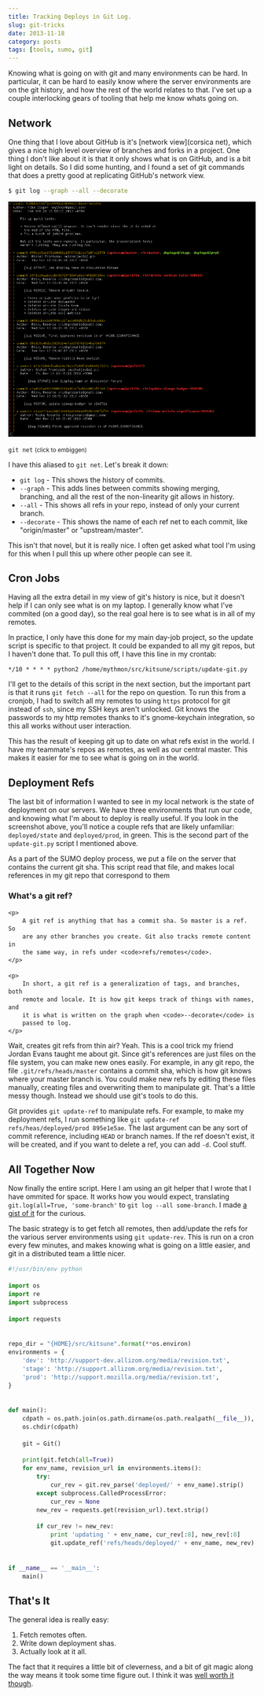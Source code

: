 ```yaml
---
title: Tracking Deploys in Git Log.
slug: git-tricks
date: 2013-11-18
category: posts
tags: [tools, sumo, git]
---
```


Knowing what is going on with git and many environments can be hard. In
particular, it can be hard to easily know where the server environments are on
the git history, and how the rest of the world relates to that. I've set up a
couple interlocking gears of tooling that help me know whats going on.

<!-- fold -->

## Network

One thing that I love about GitHub is it's [network view](corsica net), which
gives a nice high level overview of branches and forks in a project. One thing
I don't like about it is that it only shows what is on GitHub, and is a bit
light on details. So I did some hunting, and I found a set of git commands that
does a pretty good at replicating GitHub's network view.

[neturl]: https://github.com/mythmon/corsica/network

```bash
$ git log --graph --all --decorate
```

<aside class="thumb">
    <img src="images/gitnet.png">
    <p><code>git net</code> <small>(click to embiggen)</small></p>
</aside>

I have this aliased to `git net`. Let's break it down:

- `git log` - This shows the history of commits.
- `--graph` - This adds lines between commits showing merging, branching, and
  all the rest of the non-linearity git allows in history.
- `--all` - This shows all refs in your repo, instead of only your current branch.
- `--decorate` - This shows the name of each ref net to each commit, like
  "origin/master" or "upstream/master".

This isn't that novel, but it is really nice. I often get asked what tool I'm
using for this when I pull this up where other people can see it.

## Cron Jobs

Having all the extra detail in my view of git's history is nice, but it doesn't
help if I can only see what is on my laptop. I generally know what I've
commited (on a good day), so the real goal here is to see what is in all of my
remotes.

In practice, I only have this done for my main day-job project, so the update
script is specific to that project. It could be expanded to all my git repos,
but I haven't done that. To pull this off, I have this line in my crontab:

```cron
*/10 * * * * python2 /home/mythmon/src/kitsune/scripts/update-git.py
```

I'll get to the details of this script in the next section, but the important
part is that it runs `git fetch --all` for the repo on question. To run this
from a cronjob, I had to switch all my remotes to using `https` protocol for
git instead of `ssh`, since my SSH keys aren't unlocked. Git knows the
passwords to my http remotes thanks to it's gnome-keychain integration, so this
all works without user interaction.

This has the result of keeping git up to date on what refs exist in the world.
I have my teammate's repos as remotes, as well as our central master. This
makes it easier for me to see what is going on in the world.

## Deployment Refs

The last bit of information I wanted to see in my local network is the state of
deployment on our servers. We have three environments that run our code, and
knowing what I'm about to deploy is really useful. If you look in the
screenshot above, you'll notice a couple refs that are likely unfamiliar:
`deployed/state` and `deployed/prod`, in green. This is the second part of the
`update-git.py` script I mentioned above.

As a part of the SUMO deploy process, we put a file on the server that contains
the current git sha. This script read that file, and makes local references in
my git repo that correspond to them

<aside>
    <h3>What's a git ref?</h3>

    <p>
        A git ref is anything that has a commit sha. So master is a ref. So
        are any other branches you create. Git also tracks remote content in
        the same way, in refs under <code>refs/remotes</code>.
    </p>

    <p>
        In short, a git ref is a generalization of tags, and branches, both
        remote and locale. It is how git keeps track of things with names, and
        it is what is written on the graph when <code>--decorate</code> is
        passed to log.
    </p>

</aside>

Wait, creates git refs from thin air? Yeah. This is a cool trick my friend
Jordan Evans taught me about git. Since git's references are just files on the
file system, you can make new ones easily. For example, in any git repo, the
file `.git/refs/heads/master` contains a commit sha, which is how git knows
where your master branch is. You could make new refs by editing these files
manually, creating files and overwriting them to manipulate git. That's a
little messy though. Instead we should use git's tools to do this.

Git provides `git update-ref` to manipulate refs. For example, to make my
deployment refs, I run something like `git update-ref refs/heas/deployed/prod 895e1e5ae`. The last argument can be any sort of commit reference, including
`HEAD` or branch names. If the ref doesn't exist, it will be created, and if
you want to delete a ref, you can add `-d`. Cool stuff.

## All Together Now

Now finally the entire script. Here I am using an git helper that I wrote that
I have ommited for space. It works how you would expect, translating
`git.log(all=True, 'some-branch'` to `git log --all some-branch`. I made [a
gist of it]() for the curious.

The basic strategy is to get fetch all remotes, then add/update the refs for
the various server environments using `git update-rev`. This is run on a cron
every few minutes, and makes knowing what is going on a little easier, and git
in a distributed team a little nicer.

```python
#!/usr/bin/env python

import os
import re
import subprocess

import requests


repo_dir = "{HOME}/src/kitsune".format(**os.environ)
environments = {
    'dev': 'http://support-dev.allizom.org/media/revision.txt',
    'stage': 'http://support.allizom.org/media/revision.txt',
    'prod': 'http://support.mozilla.org/media/revision.txt',
}


def main():
    cdpath = os.path.join(os.path.dirname(os.path.realpath(__file__)), '..')
    os.chdir(cdpath)

    git = Git()

    print(git.fetch(all=True))
    for env_name, revision_url in environments.items():
        try:
            cur_rev = git.rev_parse('deployed/' + env_name).strip()
        except subprocess.CalledProcessError:
            cur_rev = None
        new_rev = requests.get(revision_url).text.strip()

        if cur_rev != new_rev:
            print 'updating ' + env_name, cur_rev[:8], new_rev[:8]
            git.update_ref('refs/heads/deployed/' + env_name, new_rev)


if __name__ == '__main__':
    main()
```

[a gist of it]: https://gist.github.com/mythmon/7536335

## That's It

The general idea is really easy:

1. Fetch remotes often.
2. Write down deployment shas.
3. Actually look at it all.

The fact that it requires a little bit of cleverness, and a bit of git magic
along the way means it took some time figure out. I think it was [well worth it
though](http://xkcd.com/1205/).
